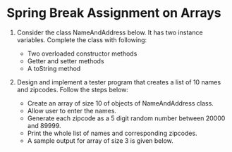 # Spring Break Assignment on Arrays

1. Consider the class NameAndAddress below. It has two instance variables. Complete the class with following:
    * Two overloaded constructor methods
    * Getter and setter methods
    * A toString method
    
2. Design and implement a tester program that creates a list of 10 names and zipcodes. Follow the steps below:
    * Create an array of size 10 of objects of NameAndAddress class.
    * Allow user to enter the names.  
    * Generate each zipcode as a 5 digit random number between 20000 and 89999. 
    * Print the whole list of names and corresponding zipcodes. 
    * A sample output for array of size 3 is given below. 

